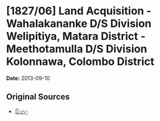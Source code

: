 # [1827/06] Land Acquisition -Wahalakananke D/S Division Welipitiya, Matara District - Meethotamulla D/S Division Kolonnawa, Colombo District

**Date:** 2013-09-10

## Original Sources

- [සිංහල](https://documents.gov.lk/view/extra-gazettes/2013/9/1827-06_S.pdf)
